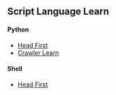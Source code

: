 ## Script Language Learn
#### Python
- [Head First](/py/README.md)
- [Crawler Learn](/crawler/README.md)

#### Shell
- [Head First](/shell/README.md)